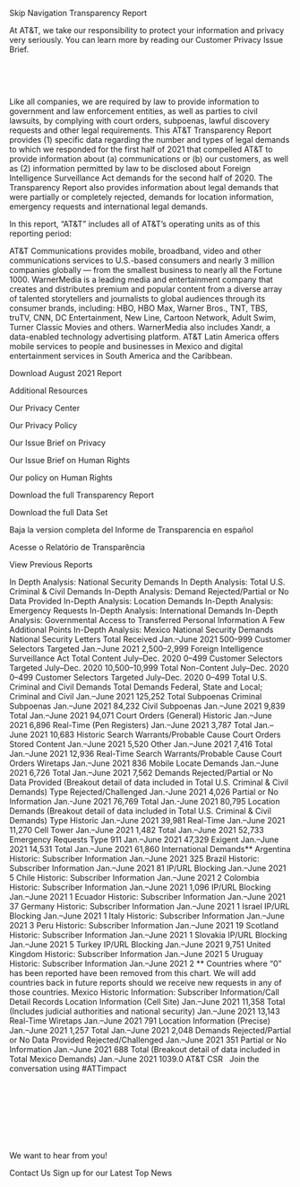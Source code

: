Skip Navigation
Transparency Report

At AT&T, we take our responsibility to protect your information and privacy very seriously. You can learn more by reading our Customer Privacy Issue Brief.

 

 

Like all companies, we are required by law to provide information to government and law enforcement entities, as well as parties to civil lawsuits, by complying with court orders, subpoenas, lawful discovery requests and other legal requirements. This AT&T Transparency Report provides (1) specific data regarding the number and types of legal demands to which we responded for the first half of 2021 that compelled AT&T to provide information about (a) communications or (b) our customers, as well as (2) information permitted by law to be disclosed about Foreign Intelligence Surveillance Act demands for the second half of 2020. The Transparency Report also provides information about legal demands that were partially or completely rejected, demands for location information, emergency requests and international legal demands.

In this report, “AT&T” includes all of AT&T’s operating units as of this reporting period:

AT&T Communications provides mobile, broadband, video and other communications services to U.S.-based consumers and nearly 3 million companies globally — from the smallest business to nearly all the Fortune 1000.
WarnerMedia is a leading media and entertainment company that creates and distributes premium and popular content from a diverse array of talented storytellers and journalists to global audiences through its consumer brands, including: HBO, HBO Max, Warner Bros., TNT, TBS, truTV, CNN, DC Entertainment, New Line, Cartoon Network, Adult Swim, Turner Classic Movies and others. WarnerMedia also includes Xandr, a data-enabled technology advertising platform.
AT&T Latin America offers mobile services to people and businesses in Mexico and digital entertainment services in South America and the Caribbean.

Download August 2021 Report

Additional Resources
 

Our Privacy Center

Our Privacy Policy

Our Issue Brief on Privacy

Our Issue Brief on Human Rights

Our policy on Human Rights

Download the full Transparency Report


Download the full Data Set


Baja la version completa del Informe de Transparencia en español

Acesse o Relatório de Transparência

View Previous Reports

In Depth Analysis: National Security Demands
In Depth Analysis: Total U.S. Criminal & Civil Demands
In-Depth Analysis: Demand Rejected/Partial or No Data Provided
In-Depth Analysis: Location Demands
In-Depth Analysis: Emergency Requests
In-Depth Analysis: International Demands
In-Depth Analysis: Governmental Access to Transferred Personal Information
A Few Additional Points
In-Depth Analysis: Mexico
National Security Demands
National Security Letters
Total Received
Jan.–June 2021
500–999
Customer Selectors Targeted
Jan.–June 2021
2,500–2,999
Foreign Intelligence Surveillance Act
Total Content
July–Dec. 2020
0–499
Customer Selectors Targeted
July–Dec. 2020
10,500–10,999
Total Non-Content
July–Dec. 2020
0–499
Customer Selectors Targeted
July–Dec. 2020
0–499
Total U.S. Criminal and Civil Demands
Total Demands
Federal, State and Local; Criminal and Civil
Jan.–June 2021
125,252
Total Subpoenas
Criminal Subpoenas
Jan.–June 2021
84,232
Civil Subpoenas
Jan.–June 2021
9,839
Total
Jan.–June 2021
94,071
Court Orders (General)
Historic
Jan.–June 2021
6,896
Real-Time (Pen Registers)
Jan.–June 2021
3,787
Total
Jan.–June 2021
10,683
Historic Search Warrants/Probable Cause Court Orders
Stored Content
Jan.–June 2021
5,520
Other
Jan.–June 2021
7,416
Total
Jan.–June 2021
12,936
Real-Time Search Warrants/Probable Cause Court Orders
Wiretaps
Jan.–June 2021
836
Mobile Locate Demands
Jan.–June 2021
6,726
Total
Jan.–June 2021
7,562
Demands Rejected/Partial or No Data Provided (Breakout detail of data included in Total U.S. Criminal & Civil Demands)
Type
Rejected/Challenged
Jan.-June 2021
4,026
Partial or No Information
Jan.-June 2021
76,769
Total
Jan.-June 2021
80,795
Location Demands (Breakout detail of data included in Total U.S. Criminal & Civil Demands)
Type
Historic
Jan.–June 2021
39,981
Real-Time
Jan.–June 2021
11,270
Cell Tower
Jan.–June 2021
1,482
Total
Jan.–June 2021
52,733
Emergency Requests
Type
911
Jan.–June 2021
47,329
Exigent
Jan.–June 2021
14,531
Total
Jan.–June 2021
61,860
International Demands**
Argentina
Historic: Subscriber Information
Jan.–June 2021
325
Brazil
Historic: Subscriber Information
Jan.–June 2021
81
IP/URL Blocking
Jan.–June 2021
5
Chile
Historic: Subscriber Information
Jan.–June 2021
2
Colombia
Historic: Subscriber Information
Jan.–June 2021
1,096
IP/URL Blocking
Jan.–June 2021
1
Ecuador
Historic: Subscriber Information
Jan.–June 2021
37
Germany
Historic: Subscriber Information
Jan.–June 2021
1
Israel
IP/URL Blocking
Jan.–June 2021
1
Italy
Historic: Subscriber Information
Jan.–June 2021
3
Peru
Historic: Subscriber Information
Jan.–June 2021
19
Scotland
Historic: Subscriber Information
Jan.–June 2021
1
Slovakia
IP/URL Blocking
Jan.–June 2021
5
Turkey
IP/URL Blocking
Jan.–June 2021
9,751
United Kingdom
Historic: Subscriber Information
Jan.–June 2021
5
Uruguay
Historic: Subscriber Information
Jan.–June 2021
2
** Countries where “0” has been reported have been removed from this chart. We will add countries back in future reports should we receive new requests in any of those countries.
Mexico
Historic Information: Subscriber Information/Call Detail Records
Location Information (Cell Site)
Jan.–June 2021
11,358
Total (Includes judicial authorities and national security)
Jan.–June 2021
13,143
Real-Time
Wiretaps
Jan.–June 2021
791
Location Information (Precise)
Jan.–June 2021
1,257
Total
Jan.–June 2021
2,048
Demands Rejected/Partial or No Data Provided
Rejected/Challenged
Jan.–June 2021
351
Partial or No Information
Jan.–June 2021
688
Total (Breakout detail of data included in Total Mexico Demands)
Jan.–June 2021
1039.0
AT&T CSR
 
Join the conversation using #ATTimpact
 

 

 

 

 

We want to hear from you!

Contact Us
Sign up for our Latest Top News